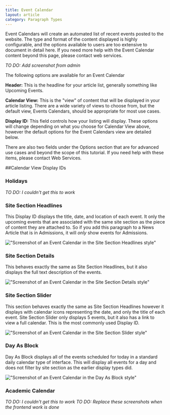 ```yaml
---
title: Event Calendar
layout: article
category: Paragraph Types
---
```


Event Calendars will create an automated list of recent events posted to the website. The type and format of the content displayed is highly configurable, and the options available to users are too extensive to document in detail here. If you need more help with the Event Calendar content beyond this page, please contact web services.

*TO DO: Add screenshot from admin*

The following options are available for an Event Calendar

**Header:** This is the headline for your article list, generally something like Upcoming Events.

**Calendar View:** This is the "view" of content that will be displayed in your article listing. There are a wide variety of views to choose from, but the default view, Events Calendars, should be appropriate for most use cases. 

**Display ID:** This field controls how your listing will display. These options will change depending on what you choose for Calendar View above, however the default options for the Event Calendars view are detailed below.

There are also two fields under the Options section that are for advanced use cases and beyond the scope of this tutorial. If you need help with these items, please contact Web Services.

##Calendar View Display IDs

### Holidays
*TO DO: I couldn't get this to work*

### Site Section Headlines
This Display ID displays the title, date, and location of each event. It only the upcoming events that are associated with the same site section as the piece of content they are attached to. So if you add this paragraph to a News Article that is in Admissions, it will *only* show events for Admissions.

!["Screenshot of an Event Calendar in the Site Section Headlines style"](paragraphs--calendar-events-site-section-headlines.png)

### Site Section Details
This behaves exactly the same as Site Section Headlines, but it also displays the full text description of the events.

!["Screenshot of an Event Calendar in the Site Section Details style"](paragraphs--calendar-events-site-section-details.png)

### Site Section Slider
This section behaves exactly the same as Site Section Headlines however it displays with calendar icons representing the date, and only the title of each event. Site Section Slider only displays 5 events, but it also has a link to view a full calendar. This is the most commonly used Display ID.

!["Screenshot of an Event Calendar in the Site Section Slider style"](paragraphs--calendar-events-site-section-slider.png)

### Day As Block
Day As Block displays all of the events scheduled for today in a standard daily calendar type of interface. This will display all events for a day and does not filter by site section as the earlier display types did.

!["Screenshot of an Event Calendar in the Day As Block style"](paragraphs--calendar-events-day-as-block.png)

### Academic Calendar
*TO DO: I couldn't get this to work*
*TO DO: Replace these screenshots when the frontend work is done*